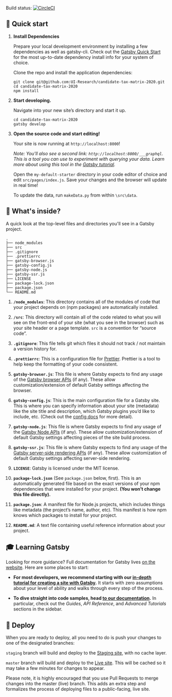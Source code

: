 
Build status: [![CircleCI](https://circleci.com/gh/UI-Research/candidate-tax-matrix-2020/tree/master.svg?style=svg&circle-token=5d92533183bae9b79b4d43c6e2e43b148b17972a)](https://circleci.com/gh/UI-Research/candidate-tax-matrix-2020/tree/master)


## 🚀 Quick start

1. **Install Dependencies**

    Prepare your local development environment by installing a few dependencies as well as gatsby-cli. Check out the [Gatsby Quick Start](https://www.gatsbyjs.org/docs/quick-start/) for the most up-to-date dependency install info for your system of choice.

    Clone the repo and install the application dependencies:

    ```shell
    git clone git@github.com:UI-Research/candidate-tax-matrix-2020.git
    cd candidate-tax-matrix-2020
    npm install
    ```

2.  **Start developing.**

    Navigate into your new site’s directory and start it up.

    ```shell
    cd candidate-tax-matrix-2020
    gatsby develop
    ```

3.  **Open the source code and start editing!**

    Your site is now running at `http://localhost:8000`!

    _Note: You'll also see a second link: _`http://localhost:8000/___graphql`_. This is a tool you can use to experiment with querying your data. Learn more about using this tool in the [Gatsby tutorial](https://www.gatsbyjs.org/tutorial/part-five/#introducing-graphiql)._

    Open the `my-default-starter` directory in your code editor of choice and edit `src/pages/index.js`. Save your changes and the browser will update in real time!

    To update the data, run `makeData.py` from within `\src\data`.

## 🧐 What's inside?

A quick look at the top-level files and directories you'll see in a Gatsby project.

    .
    ├── node_modules
    ├── src
    ├── .gitignore
    ├── .prettierrc
    ├── gatsby-browser.js
    ├── gatsby-config.js
    ├── gatsby-node.js
    ├── gatsby-ssr.js
    ├── LICENSE
    ├── package-lock.json
    ├── package.json
    └── README.md

1.  **`/node_modules`**: This directory contains all of the modules of code that your project depends on (npm packages) are automatically installed.

2.  **`/src`**: This directory will contain all of the code related to what you will see on the front-end of your site (what you see in the browser) such as your site header or a page template. `src` is a convention for “source code”.

3.  **`.gitignore`**: This file tells git which files it should not track / not maintain a version history for.

4.  **`.prettierrc`**: This is a configuration file for [Prettier](https://prettier.io/). Prettier is a tool to help keep the formatting of your code consistent.

5.  **`gatsby-browser.js`**: This file is where Gatsby expects to find any usage of the [Gatsby browser APIs](https://www.gatsbyjs.org/docs/browser-apis/) (if any). These allow customization/extension of default Gatsby settings affecting the browser.

6.  **`gatsby-config.js`**: This is the main configuration file for a Gatsby site. This is where you can specify information about your site (metadata) like the site title and description, which Gatsby plugins you’d like to include, etc. (Check out the [config docs](https://www.gatsbyjs.org/docs/gatsby-config/) for more detail).

7.  **`gatsby-node.js`**: This file is where Gatsby expects to find any usage of the [Gatsby Node APIs](https://www.gatsbyjs.org/docs/node-apis/) (if any). These allow customization/extension of default Gatsby settings affecting pieces of the site build process.

8.  **`gatsby-ssr.js`**: This file is where Gatsby expects to find any usage of the [Gatsby server-side rendering APIs](https://www.gatsbyjs.org/docs/ssr-apis/) (if any). These allow customization of default Gatsby settings affecting server-side rendering.

9.  **`LICENSE`**: Gatsby is licensed under the MIT license.

10. **`package-lock.json`** (See `package.json` below, first). This is an automatically generated file based on the exact versions of your npm dependencies that were installed for your project. **(You won’t change this file directly).**

11. **`package.json`**: A manifest file for Node.js projects, which includes things like metadata (the project’s name, author, etc). This manifest is how npm knows which packages to install for your project.

12. **`README.md`**: A text file containing useful reference information about your project.

## 🎓 Learning Gatsby

Looking for more guidance? Full documentation for Gatsby lives [on the website](https://www.gatsbyjs.org/). Here are some places to start:

- **For most developers, we recommend starting with our [in-depth tutorial for creating a site with Gatsby](https://www.gatsbyjs.org/tutorial/).** It starts with zero assumptions about your level of ability and walks through every step of the process.

- **To dive straight into code samples, head [to our documentation](https://www.gatsbyjs.org/docs/).** In particular, check out the _Guides_, _API Reference_, and _Advanced Tutorials_ sections in the sidebar.

## 💫 Deploy

When you are ready to deploy, all you need to do is push your changes to one of the designated branches:

`staging` branch will build and deploy to the [Staging site](http://candidate-tax-matrix-2020-stg.s3-website-us-east-1.amazonaws.com/), with no cache layer.

`master` branch will build and deploy to the [Live site](http://candidate-tax-matrix-2020.s3-website-us-east-1.amazonaws.com/). This will be cached so it may take a few minutes for changes to appear.

Please note, it is highly encouraged that you use Pull Requests to merge changes into the master (live) branch. This adds an extra step and formalizes the process of deploying files to a public-facing, live site.